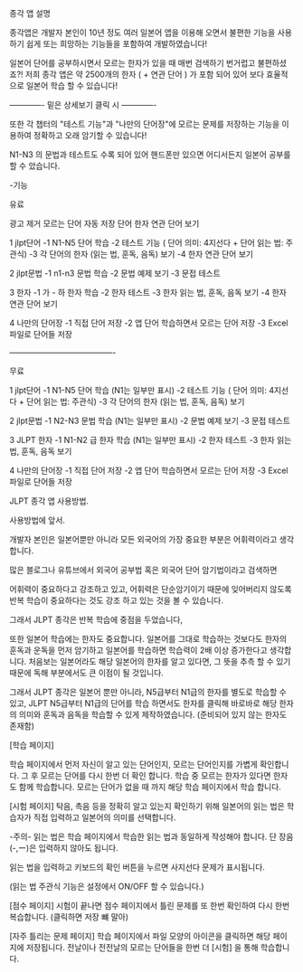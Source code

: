 종각 앱 설명

종각앱은 개발자 본인이 10년 정도 여러 일본어 앱을 이용해 오면서 불편한 기능을 사용하기 쉽게 또는 희망하는 기능들을 포함하여 개발하였습니다!

일본어 단어를 공부하시면서 모르는 한자가 있을 때 매번 검색하기 번거럽고 불편하셨죠?!
저희 종각 앱은 약 2500개의 한자 ( + 연관 단어 ) 가 포함 되어 있어 보다 효율적으로 일본어 학습 할 수 있습니다!

————- 밑은 상세보기 클릭 시 ————-

또한 각 챕터의 "테스트 기능"과 "나만의 단어장"에 모르는 문제를 저장하는 기능을 이용하여 정확하고 오래 암기할 수 있습니다!

N1-N3 의 문법과 테스트도 수록 되어 있어 핸드폰만 있으면 어디서든지 일본어 공부를 할 수 았습니다.

-기능

유료

광고 제거
모르는 단어 자동 저장
단어 한자 연관 단어 보기

1 jlpt단어
-1 N1-N5 단어 학습
-2 테스트 기능 ( 단어 의미: 4지선다 + 단어 읽는 법: 주관식)
-3 각 단어의 한자 (읽는 법, 훈독, 음독) 보기
-4 한자 연관 단어 보기

2 jlpt문법
-1 n1-n3 문법 학습
-2 문법 예제 보기
-3 문접 테스트

3 한자
-1 가 - 하 한자 학습
-2 한자 테스트
-3 한자 읽는 법, 훈독, 음독 보기
-4 한자 연관 단어 보기

4 나만의 단어장
-1 직접 단어 저장
-2 앱 단어 학습하면서 모르는 단어 저장
-3 Excel 파일로 단어들 저장

—————————————-

무료

1 jlpt단어
-1 N1-N5 단어 학습 (N1는 일부만 표시)
-2 테스트 기능 ( 단어 의미: 4지선다 + 단어 읽는 법: 주관식)
-3 각 단어의 한자 (읽는 법, 훈독, 음독) 보기

2 jlpt문법
-1 N2-N3 문법 학습 (N1는 일부만 표시)
-2 문법 예제 보기
-3 문접 테스트

3 JLPT 한자
-1 N1-N2 급 한자 학습 (N1는 일부만 표시)
-2 한자 테스트
-3 한자 읽는 법, 훈독, 음독 보기

4 나만의 단어장
-1 직접 단어 저장
-2 앱 단어 학습하면서 모르는 단어 저장
-3 Excel 파일로 단어들 저장

JLPT 종각 앱 사용방법.

사용방법에 앞서.

개발자 본인은 일본어뿐만 아니라 모든 외국어의 가장 중요한 부분은 어휘력이라고 생각합니다.

많은 블로그나 유튜브에서 외국어 공부법 혹은 외국어 단어 암기법이라고 검색하면

어휘력이 중요하다고 강조하고 있고, 어휘력은 단순암기이기 때문에 잊어버리지 않도록 반복 학습이 중요하다는 것도 강조 하고 있는 것을 볼 수 있습니다.

그래서 JLPT 종각은 반복 학습에 중점을 두었습니다,

또한 일본어 학습에는 한자도 중요합니다.
일본어를 그대로 학습하는 것보다도 한자의 훈독과 운독을 먼저 암기하고 일본어를 학습하면 학습력이 2배 이상 증가한다고 생각합니다.
처음보는 일본어라도 해당 일본어의 한자를 알고 있다면, 그 뜻을 추측 할 수 있기 때문에 독해 부분에서도 큰 이점이 될 것입니다.

그래서 JLPT 종각은 일본어 뿐만 아니라, N5급부터 N1급의 한자를 별도로 학습할 수 있고, JLPT N5급부터 N1급의 단어를 학습 하면서도 한자를 클릭해 바로바로 해당 한자의 의미와 훈독과 음독을 학습할 수 있게 제작하였습니다. (준비되어 있지 않는 한자도 존재함)

[학습 페이지]

학습 페이지에서 먼저 자신이 알고 있는 단어인지, 모르는 단어인지를 가볍게 확인합니다.
그 후 모르는 단어를 다시 한번 더 확인 합니다.
학습 중 모르는 한자가 있다면 한자도 함께 학습합니다.
모르는 단어가 없을 때 까지 해당 학습 페이지에서 학습 합니다.

[시험 페이지]
탁음, 촉음 등을 정확히 알고 있는지 확인하기 위해 일본어의 읽는 법은 학습자가 직접 입력하고
일본어의 의미를 선택합니다.

-주의- 
읽는 법은 학습 페이지에서 학습한 읽는 법과 동일하게 작성해야 합니다. 단 장음(-,ー)은 입력하지 않아도 됩니다.

읽는 법을 입력하고 키보드의 확인 버튼을 누르면 사지선다 문제가 표시됩니다.

(읽는 법 주관식 기능은 설정에서 ON/OFF 할 수 있습니다.)




[점수 페이지]
시험이 끝나면 점수 페이지에서 틀린 문제를 또 한번 확인하여 다시 한번 복습합니다. (클릭하면 저장 뺴 말아)

[자주 틀리는 문제 페이지]
학습 페이지에서 파일 모양의 아이콘을 클릭하면 해당 페이지에 저장됩니다.
전날이나 전전날의 모르는 단어들을 한번 더 [시험] 을 통해 학습합니다.
